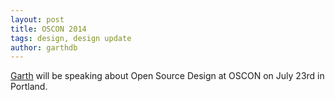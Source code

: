 ```yaml
---
layout: post
title: OSCON 2014
tags: design, design update
author: garthdb
---
```


[Garth](http://www.twitter.com/garthdb) will be speaking about Open Source Design at OSCON on July 23rd in Portland.

